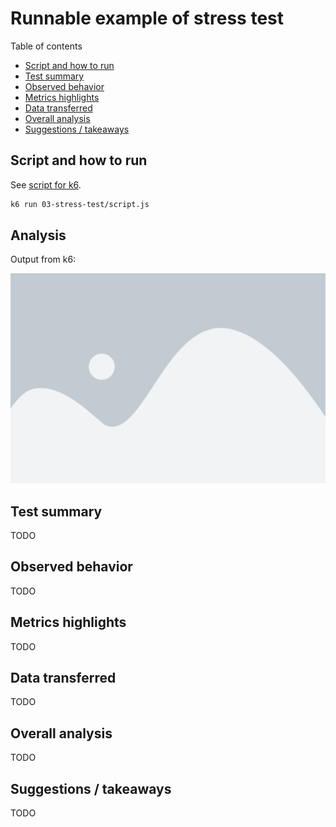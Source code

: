 # Runnable example of stress test

Table of contents

- [Script and how to run](#script-and-how-to-run)
- [Test summary](#test-summary)
- [Observed behavior](#observed-behavior)
- [Metrics highlights](#metrics-highlights)
- [Data transferred](#data-transferred)
- [Overall analysis](#overall-analysis)
- [Suggestions / takeaways](#suggestions--takeaways)

## Script and how to run

See [script for k6](script.js).

```bash
k6 run 03-stress-test/script.js
```

## Analysis

Output from k6:

![result](result.png)

## Test summary

TODO

## Observed behavior

TODO

## Metrics highlights

TODO

## Data transferred

TODO

## Overall analysis

TODO

## Suggestions / takeaways

TODO